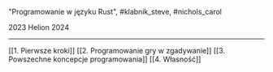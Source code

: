 "Programowanie w języku Rust", #klabnik_steve, #nichols_carol

2023
Helion 2024

---------

[[1. Pierwsze kroki]]
[[2. Programowanie gry w zgadywanie]]
[[3. Powszechne koncepcje programowania]]
[[4. Własność]]












































































